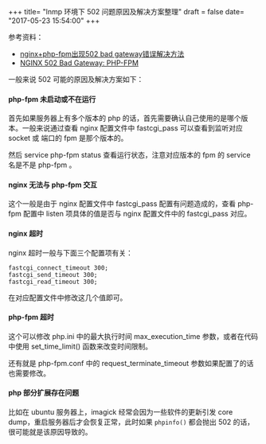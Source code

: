 +++
title= "lnmp 环境下 502 问题原因及解决方案整理"
draft = false
date= "2017-05-23 15:54:00"
+++

参考资料：

- [nginx+php-fpm出现502 bad gateway错误解决方法](http://www.nginx.cn/102.html)
- [NGINX 502 Bad Gateway: PHP-FPM](https://www.datadoghq.com/blog/nginx-502-bad-gateway-errors-php-fpm/)

一般来说 502 可能的原因及解决方案如下：

#### php-fpm 未启动或不在运行

首先如果服务器上有多个版本的 php 的话，首先需要确认自己使用的是哪个版本。一般来说通过查看 nginx 配置文件中 fastcgi_pass 可以查看到监听对应 socket 或 端口的 fpm 是那个版本的。

然后 service php-fpm status 查看运行状态，注意对应版本的 fpm 的 service 名是不是 php-fpm 。

#### nginx 无法与 php-fpm 交互

这个一般是由于 nginx 配置文件中 fastcgi_pass 配置有问题造成的，查看 php-fpm 配置中 listen 项具体的值是否与 nginx 配置文件中的 fastcgi_pass 对应。

#### nginx 超时

nginx 超时一般与下面三个配置项有关：

```
fastcgi_connect_timeout 300;
fastcgi_send_timeout 300;
fastcgi_read_timeout 300;
```

在对应配置文件中修改这几个值即可。

#### php-fpm 超时

这个可以修改 php.ini 中的最大执行时间 max_execution_time 参数，或者在代码中使用 set_time_limit() 函数来改变时间限制。

还有就是 php-fpm.conf 中的 request_terminate_timeout 参数如果配置了的话也需要修改。

#### php 部分扩展存在问题

比如在 ubuntu 服务器上，imagick 经常会因为一些软件的更新引发 core dump，重启服务器后才会恢复正常，此时如果 `phpinfo()` 都会抛出 502 的话，很可能就是该原因导致的。